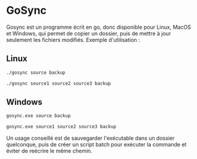 # GoSync


Gosync est un programme écrit en go, donc disponible pour Linux, MacOS et Windows, qui permet de copier un dossier, puis de mettre à jour seulement les fichiers modifiés. Exemple d'utilisation :

## Linux

```bash
./gosync source backup 
```

```bash
./gosync source1 source2 source3 backup
```

## Windows

```cmd
gosync.exe source backup
```

```bat
gosync.exe source1 source2 source3 backup
```

Un usage conseillé est de sauvegarder l'exécutable dans un dossier quelconque, puis de créer un script batch pour exécuter la commande et éviter de reécrire le même chemin.